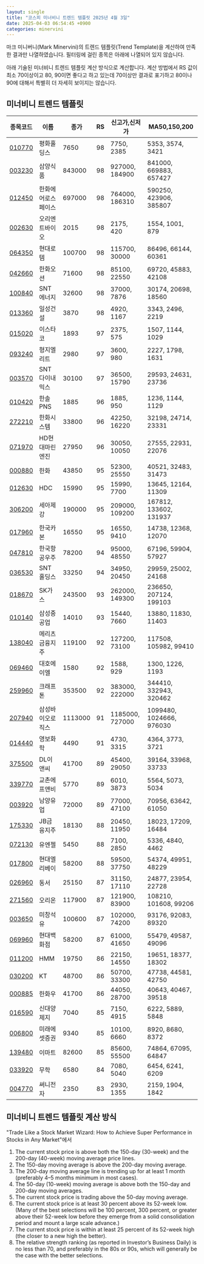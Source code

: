 ```yaml
---
layout: single
title: "코스피 미너비니 트렌드 템플릿 2025년 4월 3일"
date: 2025-04-03 06:54:45 +0900
categories: minervini
---
```

마크 미니버니(Mark Minervini)의 트렌드 템플릿(Trend Template)을 계산하여 만족한 결과만 나열하였습니다. 필터링에 걸린 종목은 아래에 나열되어 있지 않습니다.

아래 기술된 미너비니 트렌드 템플릿 계산 방식으로 계산합니다. 계산 방법에서 RS 값이 최소 70이상이고 80, 90이면 좋다고 하고 있는데 70이상만 결과로 표기하고 80이나 90에 대해서 특별히 더 자세히 보이지는 않습니다.

## 미너비니 트렌드 템플릿

|종목코드|이름|종가|RS|신고가,신저가|MA50,150,200|
|------|---|---|--|---------|------------|
|[010770](https://finance.daum.net/quotes/A010770)|평화홀딩스|7650|98|7750, 2385|5353, 3574, 3421|
|[003230](https://finance.daum.net/quotes/A003230)|삼양식품|843000|98|927000, 184900|841000, 669883, 657427|
|[012450](https://finance.daum.net/quotes/A012450)|한화에어로스페이스|697000|98|764000, 186310|590250, 423906, 385807|
|[002630](https://finance.daum.net/quotes/A002630)|오리엔트바이오|2015|98|2175, 420|1554, 1001, 879|
|[064350](https://finance.daum.net/quotes/A064350)|현대로템|100700|98|115700, 30000|86496, 66144, 60361|
|[042660](https://finance.daum.net/quotes/A042660)|한화오션|71600|98|85100, 22550|69720, 45883, 42108|
|[100840](https://finance.daum.net/quotes/A100840)|SNT에너지|32600|98|37000, 7876|30174, 20698, 18560|
|[013360](https://finance.daum.net/quotes/A013360)|일성건설|3870|98|4920, 1167|3343, 2496, 2219|
|[015020](https://finance.daum.net/quotes/A015020)|이스타코|1893|97|2375, 575|1507, 1144, 1029|
|[093240](https://finance.daum.net/quotes/A093240)|형지엘리트|2980|97|3600, 980|2227, 1798, 1631|
|[003570](https://finance.daum.net/quotes/A003570)|SNT다이내믹스|30100|97|36500, 15790|29593, 24631, 23736|
|[010420](https://finance.daum.net/quotes/A010420)|한솔PNS|1885|96|1885, 950|1236, 1144, 1129|
|[272210](https://finance.daum.net/quotes/A272210)|한화시스템|33800|96|42250, 16220|32198, 24714, 23331|
|[071970](https://finance.daum.net/quotes/A071970)|HD현대마린엔진|27950|96|30050, 10050|27555, 22931, 22076|
|[000880](https://finance.daum.net/quotes/A000880)|한화|43850|95|52300, 25550|40521, 32483, 31473|
|[012630](https://finance.daum.net/quotes/A012630)|HDC|15990|95|15990, 7700|13645, 12164, 11309|
|[306200](https://finance.daum.net/quotes/A306200)|세아제강|190000|95|209000, 109200|167812, 133602, 131937|
|[017960](https://finance.daum.net/quotes/A017960)|한국카본|16550|95|16550, 9410|14738, 12368, 12070|
|[047810](https://finance.daum.net/quotes/A047810)|한국항공우주|78200|94|95000, 48550|67196, 59904, 57927|
|[036530](https://finance.daum.net/quotes/A036530)|SNT홀딩스|33250|94|34950, 20450|29959, 25002, 24168|
|[018670](https://finance.daum.net/quotes/A018670)|SK가스|243500|93|262000, 149300|236650, 207124, 199103|
|[010140](https://finance.daum.net/quotes/A010140)|삼성중공업|14010|93|15440, 7660|13880, 11830, 11403|
|[138040](https://finance.daum.net/quotes/A138040)|메리츠금융지주|119100|92|127200, 73100|117508, 105982, 99410|
|[069460](https://finance.daum.net/quotes/A069460)|대호에이엘|1580|92|1588, 929|1300, 1226, 1193|
|[259960](https://finance.daum.net/quotes/A259960)|크래프톤|353500|92|383000, 222000|344410, 332943, 320462|
|[207940](https://finance.daum.net/quotes/A207940)|삼성바이오로직스|1113000|91|1185000, 727000|1099480, 1024666, 976030|
|[014440](https://finance.daum.net/quotes/A014440)|영보화학|4490|91|4730, 3315|4364, 3773, 3721|
|[375500](https://finance.daum.net/quotes/A375500)|DL이앤씨|41700|89|45400, 29050|39164, 33968, 33733|
|[339770](https://finance.daum.net/quotes/A339770)|교촌에프앤비|5770|89|6010, 3873|5564, 5073, 5034|
|[003920](https://finance.daum.net/quotes/A003920)|남양유업|72000|89|77000, 47100|70956, 63642, 61050|
|[175330](https://finance.daum.net/quotes/A175330)|JB금융지주|18130|88|20450, 11950|18023, 17209, 16484|
|[072130](https://finance.daum.net/quotes/A072130)|유엔젤|5450|88|7100, 2850|5336, 4840, 4462|
|[017800](https://finance.daum.net/quotes/A017800)|현대엘리베이|58200|88|59500, 37750|54374, 49951, 48229|
|[026960](https://finance.daum.net/quotes/A026960)|동서|25150|87|31150, 17110|24877, 23954, 22728|
|[271560](https://finance.daum.net/quotes/A271560)|오리온|117900|87|121900, 83900|108210, 101608, 99206|
|[003650](https://finance.daum.net/quotes/A003650)|미창석유|100600|87|102000, 74200|93176, 92083, 89320|
|[069960](https://finance.daum.net/quotes/A069960)|현대백화점|58200|87|61000, 41650|55479, 49587, 49096|
|[011200](https://finance.daum.net/quotes/A011200)|HMM|19750|86|22150, 14550|19651, 18377, 18302|
|[030200](https://finance.daum.net/quotes/A030200)|KT|48700|86|50700, 33300|47738, 44581, 42750|
|[000885](https://finance.daum.net/quotes/A000885)|한화우|41700|86|44050, 28700|40643, 40467, 39518|
|[016590](https://finance.daum.net/quotes/A016590)|신대양제지|7040|85|7150, 4915|6222, 5889, 5848|
|[006800](https://finance.daum.net/quotes/A006800)|미래에셋증권|9340|85|10100, 6660|8920, 8680, 8372|
|[139480](https://finance.daum.net/quotes/A139480)|이마트|82600|85|85600, 55500|74864, 67095, 64847|
|[033920](https://finance.daum.net/quotes/A033920)|무학|6580|84|7080, 5040|6454, 6241, 6209|
|[004770](https://finance.daum.net/quotes/A004770)|써니전자|2350|83|2930, 1355|2159, 1904, 1842|

## 미너비니 트렌드 템플릿 계산 방식

"Trade Like a Stock Market Wizard: How to Achieve Super Performance in Stocks in Any Market"에서

 1. The current stock price is above both the 150-day (30-week) and the 200-day (40-week) moving average price lines.
 1. The 150-day moving average is above the 200-day moving average.
 1. The 200-day moving average line is trending up for at least 1 month (preferably 4–5 months minimum in most cases).
 1. The 50-day (10-week) moving average is above both the 150-day and 200-day moving averages.
 1. The current stock price is trading above the 50-day moving average.
 1. The current stock price is at least 30 percent above its 52-week low. (Many of the best selections will be 100 percent, 300 percent, or greater above their 52-week low before they emerge from a solid consolidation period and mount a large scale advance.)
 1. The current stock price is within at least 25 percent of its 52-week high (the closer to a new high the better).
 1. The relative strength ranking (as reported in Investor’s Business Daily) is no less than 70, and preferably in the 80s or 90s, which will generally be the case with the better selections.
